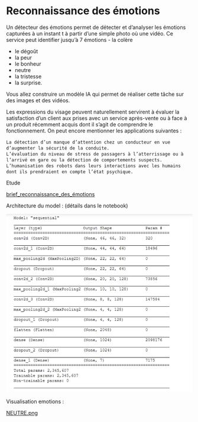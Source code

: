 # Reconnaissance des émotions


Un détecteur des émotions permet de détecter et d’analyser les émotions capturées à un instant t à partir d’une simple photo où une vidéo. Ce service peut identifier jusqu’à 7 émotions - la colère
- le dégoût
- la peur
- le bonheur
- neutre
- la tristesse
- la surprise. 

Vous allez construire un modèle IA qui permet de réaliser cette tâche sur des images et des vidéos.

Les expressions du visage peuvent naturellement servirent à évaluer la satisfaction d’un client aux prises avec un service après-vente ou à face à un produit récemment acquis dont il s’agit de comprendre le fonctionnement. On peut encore mentionner les applications suivantes :

    La détection d’un manque d’attention chez un conducteur en vue d’augmenter la sécurité de la conduite.
    L’évaluation du niveau de stress de passagers à l’atterrissage ou à l’arrivé en gare ou la détection de comportements suspects.
    L’humanisation des robots dans leurs interactions avec les humains dont ils prendraient en compte l’état psychique.

Etude 

[brief_reconnaissance_des_émotions](https://github.com/patlemoal/Reconnaissance-des-motions/blob/7a7f86a86abf1759aeecb2bd1ae2087d3c633cd2/brief_reconnaissance%20des%20%C3%A9motions-vf.ipynb)


Architecture du model : (détails dans le notebook)

![image](architecturedumodel.PNG)


Visualisation emotions :

[NEUTRE.png](NEUTRE.png)
